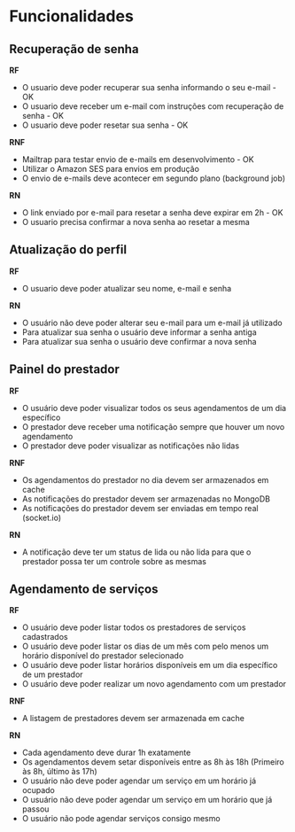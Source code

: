 # Funcionalidades

## Recuperação de senha

**RF**
 - O usuario deve poder recuperar sua senha informando o seu e-mail - OK
 - O usuario deve receber um e-mail com instruções com recuperação de senha - OK
 - O usuario deve poder resetar sua senha - OK

**RNF**
 - Mailtrap para testar envio de e-mails em desenvolvimento - OK
 - Utilizar o Amazon SES para envios em produção
 - O envio de e-mails deve acontecer em segundo plano (background job)


**RN**
 - O link enviado por e-mail para resetar a senha deve expirar em 2h - OK
 - O usuario precisa confirmar a nova senha ao resetar a mesma


## Atualização do perfil

**RF**

 - O usuario deve poder atualizar seu nome, e-mail e senha

**RN**
 - O usuário não deve poder alterar seu e-mail para um e-mail já utilizado
 - Para atualizar sua senha o usuário deve informar a senha antiga
 - Para atualizar sua senha o usuário deve confirmar a nova senha

## Painel do prestador
**RF**

 - O usuário deve poder visualizar todos os seus agendamentos de um dia específico
 - O prestador deve receber uma notificação sempre que houver um novo agendamento
 - O prestador deve poder visualizar as notificações não lidas


**RNF**

 - Os agendamentos do prestador no dia devem ser armazenados em cache
 - As notificações do prestador devem ser armazenadas no MongoDB
 - As notificações do prestador devem ser enviadas em tempo real (socket.io)

**RN**
 - A notificação deve ter um status de lida ou não lida para que o prestador possa ter um controle sobre as mesmas


## Agendamento de serviços
**RF**

 - O usuário deve poder listar todos os prestadores de serviços cadastrados
 - O usuário deve poder listar os dias de um mês com pelo menos um horário disponível do prestador selecionado
 - O usuário deve poder listar horários disponíveis em um dia específico de um prestador
 - O usuário deve poder realizar um novo agendamento com um prestador

**RNF**
 - A listagem de prestadores devem ser armazenada em cache

**RN**

 - Cada agendamento deve durar 1h exatamente
 - Os agendamentos devem setar disponíveis entre as 8h às 18h (Primeiro às 8h, último às 17h)
 - O usuário não deve poder agendar um serviço em um horário já ocupado
 - O usuário não deve poder agendar um serviço em um horário que já passou
 - O usuário não pode agendar serviços consigo mesmo
